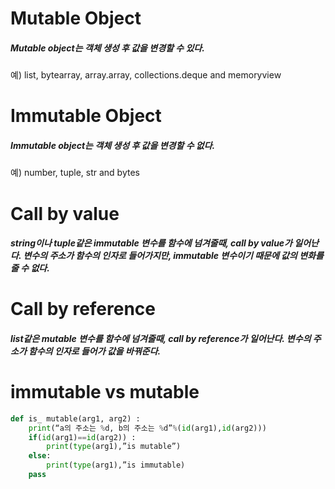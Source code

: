 # Mutable Object
##### Mutable object는 객체 생성 후 값을 변경할 수 있다.<br>
예) list, bytearray, array.array, collections.deque and memoryview
# Immutable Object
##### Immutable object는 객체 생성 후 값을 변경할 수 없다.<br>
예) number, tuple, str and bytes
# Call by value
##### string이나 tuple같은 immutable 변수를 함수에 넘겨줄때, call by value가 일어난다. 변수의 주소가 함수의 인자로 들어가지만, immutable 변수이기 때문에 값의 변화를 줄 수 없다.

# Call by reference
##### list같은 mutable 변수를 함수에 넘겨줄때, call by reference가 일어난다. 변수의 주소가 함수의 인자로 들어가 값을 바꿔준다.

# immutable vs mutable
```PYTHON
def is_ mutable(arg1, arg2) :
	print(“a의 주소는 %d, b의 주소는 %d”%(id(arg1),id(arg2)))
	if(id(arg1)==id(arg2)) :
		print(type(arg1),”is mutable”)
	else:
		print(type(arg1),”is immutable)
	pass
```
